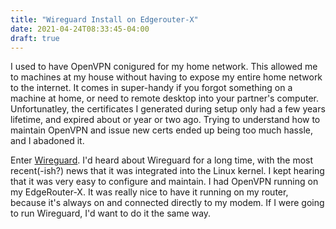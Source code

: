 ```yaml
---
title: "Wireguard Install on Edgerouter-X"
date: 2021-04-24T08:33:45-04:00
draft: true
---
```


I used to have OpenVPN conigured for my home network. This allowed me to machines at my house without having to expose my entire home network to the internet. It comes in super-handy if you forgot something on a machine at home, or need to remote desktop into your partner's computer. Unfortunatley, the certificates I generated during setup only had a few years lifetime, and expired about or year or two ago. Trying to understand how to maintain OpenVPN and issue new certs ended up being too much hassle, and I abadoned it.

Enter [Wireguard](https://wireguard.com). I'd heard about Wireguard for a long time, with the most recent(-ish?) news that it was integrated into the Linux kernel. I kept hearing that it was very easy to configure and maintain. I had OpenVPN running on my EdgeRouter-X. It was really nice to have it running on my router, because it's always on and connected directly to my modem. If I were going to run Wireguard, I'd want to do it the same way.